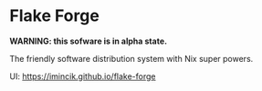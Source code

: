 # Flake Forge

**WARNING: this sofware is in alpha state.**

The friendly software distribution system with Nix super powers.

UI: https://imincik.github.io/flake-forge
